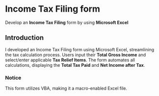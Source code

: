 # Income Tax Filing form
Develop an **Income Tax Filing** form by using **Microsoft Excel**

## Introduction
I developed an Income Tax Filing form using Microsoft Excel, streamlining the tax calculation process. Users input their **Total Gross Income** and select/enter applicable **Tax Relief Items**. The form automates all calculations, displaying the **Total Tax Paid** and **Net Income after Tax**.  

### Notice
This form utilizes VBA, making it a macro-enabled Excel file.
